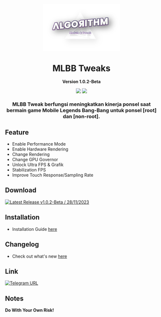 <!-- # ========================================================================

# Mobile Legends Bang Bang All Tweaks for Smartphone [root] and [non-root]
# Name      : MLBB Tweaks Performance
# Author    : Algorithm Dev / Kreapic (t.me/algorithmdev)
# Version   : 1.0.2-Beta

# ======================================================================== -->
<h2 align="center">
<img src="banner.png" style="vertical-align: bottom" width="50%">
</h2>

<h1 align="center">MLBB Tweaks</h1>
<p align="center"><b>Version 1.0.2-Beta</b></p>

<div align="center">
    <img src="https://img.shields.io/badge/Updated-2023/11/28-blue.svg?longCache=true&style=popout-round"/>
    <img src="https://img.shields.io/badge/Magisk-Module-green.svg?longCache=true&style=flat-round"/>
    <h3>
        MLBB Tweak berfungsi meningkatkan kinerja ponsel saat bermain game Mobile Legends Bang-Bang untuk ponsel [root] dan [non-root].
    </h3>
</div>

## Feature

- Enable Performance Mode
- Enable Hardware Rendering
- Change Rendering
- Change GPU Governor
- Unlock Ultra FPS & Grafik
- Stabilization FPS
- Improve Touch Response/Sampling Rate

## Download

[![Latest Release v1.0.2-Beta / 28/11/2023](https://img.shields.io/badge/Download-Update-blue)](https://drive.google.com/file/d/11JKDrW8qBIJEVrUaLTJ8os5ARDp4vW9d/view?usp=drive_link)

## Installation

- Installation Guide [here](https://github.com/mahisataruna/MLBB-Tweaks/blob/v1.0-Beta/Installation-Guide.txt)

## Changelog

- Check out what's new [here](https://github.com/mahisataruna/MLBB-Tweaks/blob/v1.0-Beta/CHANGELOG.md)

## Link

[![Telegram URL](https://img.shields.io/twitter/url?label=Telegram&logo=telegram&style=social)](https://t.me/algorithmdev)

## Notes

<b>Do With Your Own Risk!</b>
